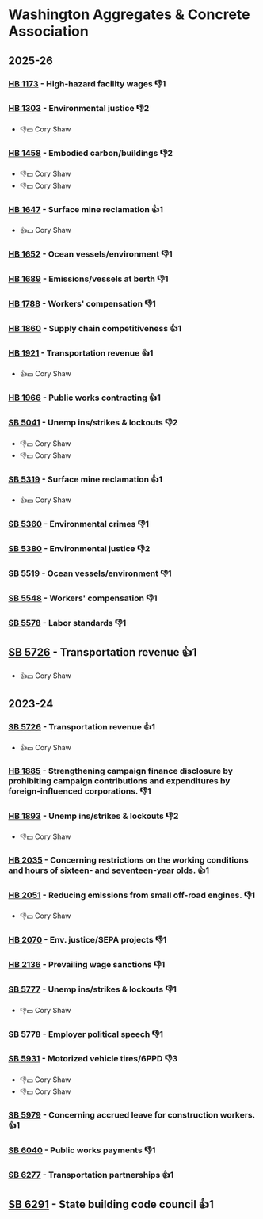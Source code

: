 # Washington Aggregates & Concrete Association
## 2025-26

### [HB 1173](/bill/2025-26/hb/1173/) - High-hazard facility wages  👎1 

### [HB 1303](/bill/2025-26/hb/1303/) - Environmental justice  👎2 
* 👎💵 Cory Shaw

### [HB 1458](/bill/2025-26/hb/1458/) - Embodied carbon/buildings  👎2 
* 👎💵 Cory Shaw
* 👎💵 Cory Shaw

### [HB 1647](/bill/2025-26/hb/1647/) - Surface mine reclamation 👍1  
* 👍💵 Cory Shaw

### [HB 1652](/bill/2025-26/hb/1652/) - Ocean vessels/environment  👎1 

### [HB 1689](/bill/2025-26/hb/1689/) - Emissions/vessels at berth  👎1 

### [HB 1788](/bill/2025-26/hb/1788/) - Workers' compensation  👎1 

### [HB 1860](/bill/2025-26/hb/1860/) - Supply chain competitiveness 👍1  

### [HB 1921](/bill/2025-26/hb/1921/) - Transportation revenue 👍1  
* 👍💵 Cory Shaw

### [HB 1966](/bill/2025-26/hb/1966/) - Public works contracting 👍1  

### [SB 5041](/bill/2025-26/sb/5041/) - Unemp ins/strikes & lockouts  👎2 
* 👎💵 Cory Shaw
* 👎💵 Cory Shaw

### [SB 5319](/bill/2025-26/sb/5319/) - Surface mine reclamation 👍1  
* 👍💵 Cory Shaw

### [SB 5360](/bill/2025-26/sb/5360/) - Environmental crimes  👎1 

### [SB 5380](/bill/2025-26/sb/5380/) - Environmental justice  👎2 

### [SB 5519](/bill/2025-26/sb/5519/) - Ocean vessels/environment  👎1 

### [SB 5548](/bill/2025-26/sb/5548/) - Workers' compensation  👎1 

### [SB 5578](/bill/2025-26/sb/5578/) - Labor standards  👎1 

## [SB 5726](/bill/2025-26/sb/5726/) - Transportation revenue 👍1  
* 👍💵 Cory Shaw

## 2023-24

### [SB 5726](/bill/2023-24/sb/5726/) - Transportation revenue 👍1  
* 👍💵 Cory Shaw

### [HB 1885](/bill/2023-24/hb/1885/) - Strengthening campaign finance disclosure by prohibiting campaign contributions and expenditures by foreign-influenced corporations.  👎1 

### [HB 1893](/bill/2023-24/hb/1893/) - Unemp ins/strikes & lockouts  👎2 
* 👎💵 Cory Shaw

### [HB 2035](/bill/2023-24/hb/2035/) - Concerning restrictions on the working conditions and hours of sixteen- and seventeen-year olds. 👍1  

### [HB 2051](/bill/2023-24/hb/2051/) - Reducing emissions from small off-road engines.  👎1 
* 👎💵 Cory Shaw

### [HB 2070](/bill/2023-24/hb/2070/) - Env. justice/SEPA projects  👎1 

### [HB 2136](/bill/2023-24/hb/2136/) - Prevailing wage sanctions  👎1 

### [SB 5777](/bill/2023-24/sb/5777/) - Unemp ins/strikes & lockouts  👎1 
* 👎💵 Cory Shaw

### [SB 5778](/bill/2023-24/sb/5778/) - Employer political speech  👎1 

### [SB 5931](/bill/2023-24/sb/5931/) - Motorized vehicle tires/6PPD  👎3 
* 👎💵 Cory Shaw
* 👎💵 Cory Shaw

### [SB 5979](/bill/2023-24/sb/5979/) - Concerning accrued leave for construction workers. 👍1  

### [SB 6040](/bill/2023-24/sb/6040/) - Public works payments  👎1 

### [SB 6277](/bill/2023-24/sb/6277/) - Transportation partnerships 👍1  

## [SB 6291](/bill/2023-24/sb/6291/) - State building code council 👍1  
